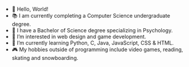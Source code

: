 - 👋 Hello, World!
- 📚 I am currently completing a Computer Science undergraduate degree.
- 🏅 I have a Bachelor of Science degree specializing in Psychology.
- 👀 I’m interested in web design and game development.
- 🌱 I’m currently learning Python, C, Java, JavaScript, CSS & HTML.
- 🎮 My hobbies outside of programming include video games, reading, skating and snowboarding.

<!---
israjime/israjime is a ✨ special ✨ repository because its `README.md` (this file) appears on your GitHub profile.
You can click the Preview link to take a look at your changes.
--->
